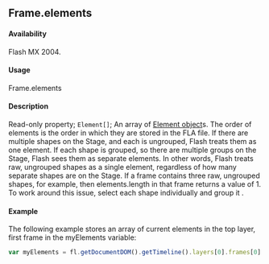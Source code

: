 ## Frame.elements

#### Availability

Flash MX 2004.

#### Usage

Frame.elements

#### Description

Read-only property; `Element[]`; An array of [Element object](../Element_object/Element_summary.md)s. The order of elements is the order in which they are stored in the FLA file. If there are multiple shapes on the Stage, and each is ungrouped, Flash treats them as one element. If each shape is grouped, so there are multiple groups on the Stage, Flash sees them as separate elements. In other words, Flash treats raw, ungrouped shapes as a single element, regardless of how many separate shapes are on the Stage. If a frame contains three raw, ungrouped shapes, for example, then elements.length in that frame returns a value of 1. To work around this issue, select each shape individually and group it .

#### Example

The following example stores an array of current elements in the top layer, first frame in the myElements variable:

```javascript
var myElements = fl.getDocumentDOM().getTimeline().layers[0].frames[0].elements;
```
